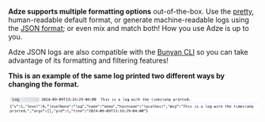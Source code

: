 **Adze supports multiple formatting options** out-of-the-box. Use the [pretty](../reference/formatters.md#pretty-formatter),
human-readable default format, or generate machine-readable logs using the [JSON format](../reference/formatters.md#json-formatter);
or even mix and match both! How you use Adze is up to you.

Adze JSON logs are also compatible with
the [Bunyan CLI](https://github.com/trentm/node-bunyan?tab=readme-ov-file#cli-usage) so you can take
advantage of its formatting and filtering features!

**This is an example of the same log printed two different ways by changing the format.**

![example of a log printed in human-readable and machine-readable formats](/images/humanAndMachineFormat-example-browser.png)
